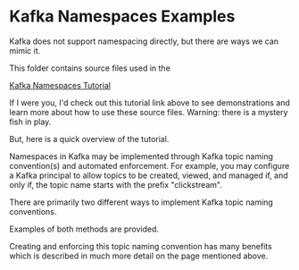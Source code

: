 # Kafka Namespaces Examples

Kafka does not support namespacing directly, but there are ways we can mimic it.

This folder contains source files used in the

[Kafka Namespaces Tutorial](https://supergloo.com/kafka-tutorials/kafka-namespaces-options/)

If I were you, I'd check out this tutorial link above to see demonstrations and learn more about how to use these source files.  Warning: there is a mystery fish in play. 

But, here is a quick overview of the tutorial.

Namespaces in Kafka may be implemented through Kafka topic naming convention(s) and automated enforcement.  For example, you may configure
a Kafka principal to allow topics to be created, viewed, and managed if, and only if, the topic name starts with the prefix "clickstream".

There are primarily two different ways to implement Kafka topic naming conventions.  

Examples of both methods are provided.

Creating and enforcing this topic naming convention has many benefits which is described in much more detail on the page mentioned above.


